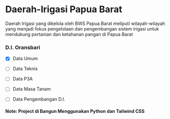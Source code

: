 # Daerah-Irigasi Papua Barat

Daerah Irigasi yang dikelola oleh BWS Papua Barat meliputi wilayah-wilayah yang menjadi fokus pengelolaan dan pengembangan sistem irigasi untuk mendukung pertanian dan ketahanan pangan di Papua Barat

### D.I. Oransbari

- [x] Data Umum
- [ ] Data Teknis
- [ ] Data P3A
- [ ] Data Masa Tanam
- [ ] Data Pengembangan D.I.


#### Note: Project di Bangun Menggunakan Python dan Tailwind CSS